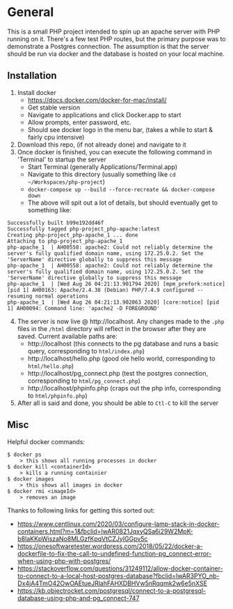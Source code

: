 # General

This is a small PHP project intended to spin up an apache server with PHP running on it. There's a few test PHP routes, but the primary purpose was to demonstrate a Postgres connection. The assumption is that the server should be run via docker and the database is hosted on your local machine.

## Installation

1. Install docker
	* https://docs.docker.com/docker-for-mac/install/
	* Get stable version
	* Navigate to applications and click Docker.app to start
	* Allow prompts, enter password, etc.
	* Should see docker logo in the menu bar, (takes a while to start & fairly cpu intensive)
2. Download this repo, (if not already done) and navigate to it
3. Once docker is finished, you can execute the following command in 'Terminal' to startup the server
    * Start Terminal (generally Applications/Terminal.app)
    * Navigate to this directory (usually something like `cd ~/Workspaces/php-project`)
	* `docker-compose up --build --force-recreate && docker-compose down`
	* The above will spit out a lot of details, but should eventually get to something like:
```
Successfully built b99e192dd46f
Successfully tagged php-project_php-apache:latest
Creating php-project_php-apache_1 ... done
Attaching to php-project_php-apache_1
php-apache_1  | AH00558: apache2: Could not reliably determine the server's fully qualified domain name, using 172.25.0.2. Set the 'ServerName' directive globally to suppress this message
php-apache_1  | AH00558: apache2: Could not reliably determine the server's fully qualified domain name, using 172.25.0.2. Set the 'ServerName' directive globally to suppress this message
php-apache_1  | [Wed Aug 26 04:21:13.901794 2020] [mpm_prefork:notice] [pid 1] AH00163: Apache/2.4.38 (Debian) PHP/7.4.9 configured -- resuming normal operations
php-apache_1  | [Wed Aug 26 04:21:13.902063 2020] [core:notice] [pid 1] AH00094: Command line: 'apache2 -D FOREGROUND'
```
4. The server is now live @ http://localhost. Any changes made to the `.php` files in the `/html` directory will reflect in the browser after they are saved. Current available paths are:
	* http://localhost (this connects to the pg database and runs a basic query, corresponding to `html/index.php`)
	* http://localhost/hello.php (good ole hello world, corresponding to `html/hello.php`)
	* http://localhost/pg_connect.php (test the postgres connection, corresponding to `html/pg_connect.php`)
	* http://localhost/phpinfo.php (craps out the php info, corresponding to `html/phpinfo.php`)
5. After all is said and done, you should be able to `Ctl-C` to kill the server

## Misc
Helpful docker commands:
```
$ docker ps 
	> this shows all running processes in docker
$ docker kill <containerId>
	> kills a running containier
$ docker images
	> this shows all images in docker
$ docker rmi <imageId>
	> removes an image
```

Thanks to following links for getting this sorted out:
* https://www.centlinux.com/2020/03/configure-lamp-stack-in-docker-containers.html?m=1&fbclid=IwAR0821JqxyQSa6i29W2MpK-b8laKKpWiszaNo8MLGzfKpqVtCZJyIGGpv5c
* https://onesoftwaretester.wordpress.com/2018/05/22/docker-a-dockerfile-to-fix-the-call-to-undefined-function-pg_connect-error-when-using-php-with-postgres/
* https://stackoverflow.com/questions/31249112/allow-docker-container-to-connect-to-a-local-host-postgres-database?fbclid=IwAR3PYO_nb-Dx4jA4TmO42OwOAEtueJRlahFAHXDBHVw5nRqqmk2w6e5nXSE
* https://kb.objectrocket.com/postgresql/connect-to-a-postgresql-database-using-php-and-pg_connect-747